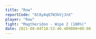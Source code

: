 ```yaml
---
title: "Row"
reportCode: "6C8yAqQ7W3kVjJnX"
player: "Row"
fight: "Magtheridon - Wipe 2 (100%)"
date: 2021-08-04T18:53:40.409000+00:00
---
```

